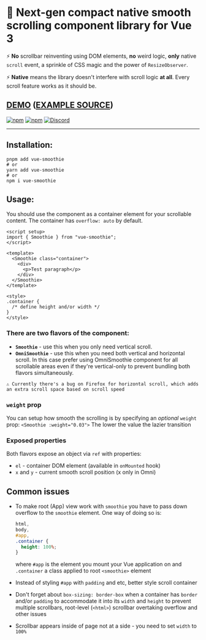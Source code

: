 # 🍹 Next-gen compact native smooth scrolling component library for Vue 3

⚡ **No** scrollbar reinventing using DOM elements, **no** weird logic, **only** native `scroll` event, a sprinkle of CSS magic and the power of `ResizeObserver`.

⚡ **Native** means the library doesn't interfere with scroll logic **at all**. Every scroll feature works as it should be.

## [DEMO](https://zeokku.github.io/vue-smoothie) ([EXAMPLE SOURCE](https://github.com/zeokku/vue-smoothie/blob/main/src/App.vue))

[![npm](https://img.shields.io/npm/v/vue-smoothie?color=pink&style=flat)](https://www.npmjs.com/package/vue-smoothie)
[![npm](https://img.shields.io/npm/dw/vue-smoothie?color=pink&style=flat)](https://www.npmjs.com/package/vue-smoothie)
[![Discord](https://img.shields.io/discord/405510915845390347?color=pink&label=join%20discord&style=flat)](https://zeokku.com/discord)

<hr>

## Installation:

```console
pnpm add vue-smoothie
# or
yarn add vue-smoothie
# or
npm i vue-smoothie
```

## Usage:

You should use the component as a container element for your scrollable content. The container has `overflow: auto` by default.

```vue
<script setup>
import { Smoothie } from "vue-smoothie";
</script>

<template>
  <Smoothie class="container">
    <div>
      <p>Test paragraph</p>
    </div>
  </Smoothie>
</template>

<style>
.container {
  /* define height and/or width */
}
</style>
```

### There are **two flavors** of the component:

- **`Smoothie`** - use this when you only need vertical scroll.
- **`OmniSmoothie`** - use this when you need both vertical and horizontal scroll. In this case prefer using OmniSmoothie component for all scrollable areas even if they're vertical-only to prevent bundling both flavors simultaneously.

```
⚠ Currently there's a bug on Firefox for horizontal scroll, which adds an extra scroll space based on scroll speed
```

### `weight` prop

You can setup how smooth the scrolling is by specifying an _optional_ `weight` prop:
`<Smoothie :weight="0.03">`
The lower the value the lazier transition

### Exposed properties

Both flavors expose an object via `ref` with properties:

- `el` - container DOM element (available in `onMounted` hook)
- `x` and `y` - current smooth scroll position (x only in Omni)

## Common issues

- To make root (App) view work with `smoothie` you have to pass down overflow to the `smoothie` element. One way of doing so is:

  ```css
  html,
  body,
  #app,
  .container {
    height: 100%;
  }
  ```

  where `#app` is the element you mount your Vue application on and `.container` a class applied to root `<smoothie>` element

- Instead of styling `#app` with `padding` and etc, better style scroll container

- Don't forget about `box-sizing: border-box` when a container has `border` and/or `padding` to accommodate it into its `width` and `height` to prevent multiple scrollbars, root-level (`<html>`) scrollbar overtaking overflow and other issues

- Scrollbar appears inside of page not at a side - you need to set `width` to `100%`
